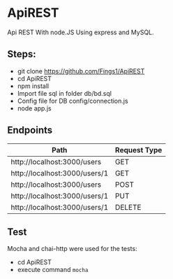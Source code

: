 # ApiREST

Api REST With node.JS  Using express and MySQL.

Steps:
-----------------------------

+ git clone https://github.com/Fings1/ApiREST
+ cd ApiREST
+ npm install
+ Import file sql in folder db/bd.sql
+ Config file for DB config/connection.js
+ node app.js

Endpoints
-----

| Path| Request Type|
| ----- | ---- |
|http://localhost:3000/users|GET|
|http://localhost:3000/users/1|GET|
|http://localhost:3000/users|POST|
|http://localhost:3000/users/1|PUT|
|http://localhost:3000/users/1|DELETE|

Test
----
Mocha and chai-http were used for the tests:

+ cd ApiREST
+ execute command `mocha`

